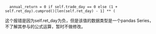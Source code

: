 ```RuntimeWarning: invalid value encountered in scalar power
  annual_return = 0 if self.trade_day == 0 else (1 + self.ret_day).cumprod()[len(self.ret_day) - 1] ** (
  ```

这个报错是因为self.ret_day为负，但是该值的数据类型是一个pandas Series，不了解其参与的公式运算，暂时不做修改。